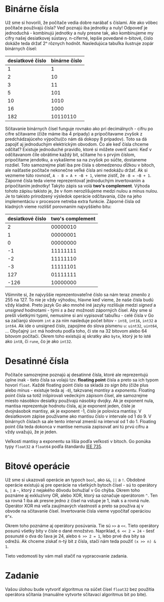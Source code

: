 # Binárne čísla

Už sme si hovorili, že počítače vedia dobre narábať s číslami. Ale ako vôbec počítače používajú čísla? Veď poznajú iba jednotky a nuly! Odpoveď je jednoduchá - kombinujú jednotky a nuly presne tak, ako kombinujeme my cifry našej desiatkovej sústavy. n-ciferné, lepšie povedané n-bitové, číslo dokáže teda držať 2ⁿ rôznych hodnôt. Nasledujúca tabuľka ilustruje zopár binárnych čísel:

 desiatkové číslo | binárne číslo
------------------|---------------
 1                | 1
 2                | 10
 3                | 11
 5                | 101
 10               | 1010
 16               | 1000
 182              | 10110110

Sčítavanie binárnych čísel funguje rovnako ako pri decimálnych - cifru po cifre sčítavame (čiže máme iba 4 prípady) a pripočítavame zvyšok z predchádzajúceho výpočtu(čo nám dá dokopy 8 prípadov). Toto sa dá zapojiť aj jednoduchým elektrickým obvodom. Čo ale keď čísla chceme odčítať? Existuje jednoduché pravidlo, ktoré si môžete overiť sami: Keď v odčítavanom číle obrátime každý bit, sčítame ho s prvým číslom, pripočítame jendotku, a vykašleme sa na zvyšok po súčte, dostaneme rozdiel. Toto samozrejme platí iba pre čísla s obmedzenou dĺžkou v bitoch, ale našťastie počítače nekonečne veľké čísla ani nedokážu držať. Ak si vezmeme túto rovnosť, `A - B = A + ~B + 1`, vieme zistiť, že `-B = ~B + 1`. Záporné čísla teda vieme reprezentovať jednoduchým invertovaním a pripočítaním jednotky! Takýto zápis sa volá **two's complement**. Výhoda tohoto zápisu takisto je, že v ňom nerozlišujeme medzi nulou a mínus nulou. Je to takisto prirodzený výsledok operácie odčítavania, čiže na jeho implementáciu v procesore netreba extra funkcie. Záporné čísla od kladných vieme rozlíšiť porovnaním najvyššieho bitu:

 desiatkové číslo | two's complement
------------------|------------------
 2                | 00000010
 1                | 00000001
 0                | 00000000
 -1               | 11111111
 -2               | 11111110
 -3               | 11111101
 127              | 01111111
 -126             | 10000000

Všimnite si, že najvyššie reprezentovateľné číslo sa nám teraz zmenilo z 255 na 127. To nie je vždy výhodou, hlavne keď vieme, že naše čísla budú vždy kladné. Preto jazyk Go ako mnohé iné jazyky rozlišuje medzi *signed* a *unsigned* hodnotami - tými *s* a *bez* možnosti záporných čísel. Aby sme si prešli všetkými typmi, nemusíme si ani vypisovať tabuľku - celé čísla v Go sa začíanjú slovom `int` a za ním nasleduje počet bitov - `int8`, `int16`, `int32` a `int64`. Ak ide o unsigned číslo, zapojíme do slova písmenu `u`: `uint32`, `uint64`, ... Obyčajný `int` má hodnotu podľa toho, či ste na 32 bitovom alebo 64 bitovom počítači. Okrem toho existujú aj skratky ako `byte`, ktorý je to isté ako `int8`, či `rune`, čo je ako `int32`.

# Desatinné čísla

Počítače samozrejme poznajú aj desatinné čísla, ktoré ale reprezentujú úplne inak - tieto čísla sa volajú tzv. **floating point** čísla a preto sa ich typom hovorí `float`. Každé floating point číslo sa skladá zo *sign bitu* (čiže plus alebo mínus - existuje teda aj `-0`), takzvanej *mantisy* a *exponentu*. Floating point čísla sa totiž inšpirovali vedeckým zápisom čísel, ale samozrejme miesto násobkov desiatky používajú násobky dvojky. Ak je exponent nula, mantisa reprezentuje hodnotu čísla, aj je exponent jeden, čísle je dvojnásobok mantisy, ak je exponent -1, číslo je polovica mantisy. V desiatkovom zápise používame ako mantisu číslo v intervale od 1 do 9. V binárnych číslach sa ale tento interval zmenší na interval od 1 do 1. Floating point číla teda dokonca v mantise nemusia zapisovať ani tú prvú cifru a vždy uvažujú, že je jeden.

Veľkosti mantisy a exponentu sa líšia podľa veľkosti v bitoch. Go ponúka typy `float32` a `float64` podľa štandardu [IEE 735](https://en.wikipedia.org/wiki/IEEE_754).


# Bitové operácie

Už sme si ukazovali operácie an typoch `bool`, ako `&&`, `||` a `!`. Obdobné operácie existujú aj pre operácie na všetkých bytoch čísel - sú to operátory `&`, `|` a `~`, ktorý z nejakého dôvodu bohužiaľ v Go chýba. Okrem toho poznáme aj exkluzívny OR, alebo XOR, ktorý sa označuje operátorom `^`. Ten sa rovná 1 iba ak presne jedno z čísel na vstupe je 1, inak s a rovná nule. Operátor XOR má veľa zaujímavých vlastností a preto sa používa aj v obvode na sčítavanie čísel. Invertovanie čísla vieme vypočítať operáciou `0^x`.

Okrem toho poznáme aj operátory posúvania. Tie sú `>>` a `<<`. Tieto operátory posunú všetky bity v čísle o dané množstvo. Napríklad, `6 << 2 = 24` - šesť posunuté o dva do ľava je 24, alebo `6 >> 2 = 1`, lebo prvé dva bity sa odrežú. Ak chceme získať n-tý bit z čísla, stačí nám teda použiť `(x >> n) & 1`.

Tieto vedomosti by vám mali stačiť na vypracovanie zadania.

# Zadanie

Vašou úlohou bude vytvoriť algoritmus na súčet čísel `float32` bez použitia operátora sčítania (manuálne vytvorte sčítavací algoritmus bit po bite).
